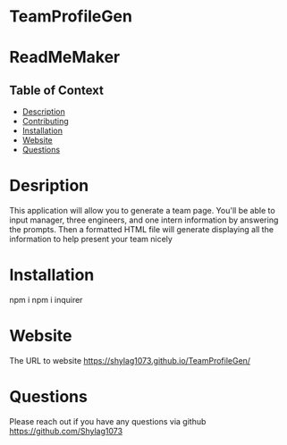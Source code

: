 # TeamProfileGen
# ReadMeMaker 

## Table of Context 

* [Description](#description)
* [Contributing](#contributing)
* [Installation](#installation)
* [Website](#website)
* [Questions](#questions)


# Desription 
This application will allow you to generate a team page. You'll be able to input manager, three engineers, and one intern information by answering the prompts. Then a formatted HTML file will generate displaying all the information to help present your team nicely

# Installation 

npm i 
npm i inquirer

# Website 

The URL to website https://shylag1073.github.io/TeamProfileGen/


# Questions 

Please reach out if you have any questions via github https://github.com/Shylag1073
